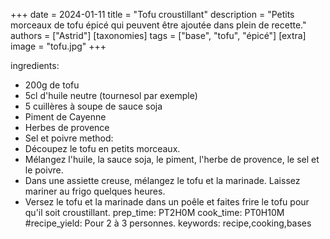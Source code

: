 +++
date = 2024-01-11
title = "Tofu croustillant"
description = "Petits morceaux de tofu épicé qui peuvent être ajoutée dans plein de recette."
authors = ["Astrid"]
[taxonomies]
tags = ["base", "tofu", "épicé"]
[extra]
image = "tofu.jpg"
+++


ingredients:
- 200g de tofu
- 5cl d'huile neutre (tournesol par exemple)
- 5 cuillères à soupe de sauce soja
- Piment de Cayenne
- Herbes de provence
- Sel et poivre
method:
- Découpez le tofu en petits morceaux.
- Mélangez l'huile, la sauce soja, le piment, l'herbe de provence, le sel et le poivre.
- Dans une assiette creuse, mélangez le tofu et la marinade. Laissez mariner au frigo quelques heures.
- Versez le tofu et la marinade dans un poêle et faites frire le tofu pour qu'il soit croustillant.
prep_time: PT2H0M
cook_time: PT0H10M
#recipe_yield: Pour 2 à 3 personnes.
keywords: recipe,cooking,bases

